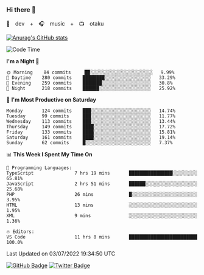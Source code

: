 ### Hi there 👋

🚀　dev　+　🎧　music　+　📺　otaku


[![Anurag's GitHub stats](https://github-readme-stats.vercel.app/api?username=koheitasaka&count_private=true&show_icons=true&theme=monokai)](https://github.com/koheitasaka/github-readme-stats)

<!--START_SECTION:waka-->
![Code Time](http://img.shields.io/badge/Code%20Time-0%20secs-blue)

**I'm a Night 🦉** 

```text
🌞 Morning    84 commits     ██░░░░░░░░░░░░░░░░░░░░░░░   9.99% 
🌆 Daytime    280 commits    ████████░░░░░░░░░░░░░░░░░   33.29% 
🌃 Evening    259 commits    ███████░░░░░░░░░░░░░░░░░░   30.8% 
🌙 Night      218 commits    ██████░░░░░░░░░░░░░░░░░░░   25.92%

```
📅 **I'm Most Productive on Saturday** 

```text
Monday       124 commits    ███░░░░░░░░░░░░░░░░░░░░░░   14.74% 
Tuesday      99 commits     ███░░░░░░░░░░░░░░░░░░░░░░   11.77% 
Wednesday    113 commits    ███░░░░░░░░░░░░░░░░░░░░░░   13.44% 
Thursday     149 commits    ████░░░░░░░░░░░░░░░░░░░░░   17.72% 
Friday       133 commits    ████░░░░░░░░░░░░░░░░░░░░░   15.81% 
Saturday     161 commits    ████░░░░░░░░░░░░░░░░░░░░░   19.14% 
Sunday       62 commits     █░░░░░░░░░░░░░░░░░░░░░░░░   7.37%

```


📊 **This Week I Spent My Time On** 

```text
💬 Programming Languages: 
TypeScript               7 hrs 19 mins       ████████████████░░░░░░░░░   65.81% 
JavaScript               2 hrs 51 mins       ██████░░░░░░░░░░░░░░░░░░░   25.68% 
PHP                      26 mins             █░░░░░░░░░░░░░░░░░░░░░░░░   3.95% 
HTML                     13 mins             ░░░░░░░░░░░░░░░░░░░░░░░░░   1.95% 
XML                      9 mins              ░░░░░░░░░░░░░░░░░░░░░░░░░   1.36%

🔥 Editors: 
VS Code                  11 hrs 8 mins       █████████████████████████   100.0%

```


 Last Updated on 03/07/2022 19:34:50 UTC
<!--END_SECTION:waka-->

[![GitHub Badge](https://img.shields.io/badge/GitHub-100000?style=for-the-badge&logo=github&logoColor=white)](https://github.com/koheitasaka)
[![Twitter Badge](https://img.shields.io/badge/Twitter-1DA1F2?style=for-the-badge&logo=twitter&logoColor=white)](https://twitter.com/sleep_asleep_)
